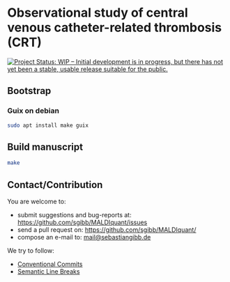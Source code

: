 # Observational study of central venous catheter-related thrombosis (CRT)

[![Project Status: WIP – Initial development is in progress, but there has not yet been a stable, usable release suitable for the public.](https://www.repostatus.org/badges/latest/wip.svg)](https://www.repostatus.org/#wip)

## Bootstrap

### Guix on debian

```bash
sudo apt install make guix
```

## Build manuscript

```bash
make
```

## Contact/Contribution

You are welcome to:

- submit suggestions and bug-reports at: <https://github.com/sgibb/MALDIquant/issues>
- send a pull request on: <https://github.com/sgibb/MALDIquant/>
- compose an e-mail to: <mail@sebastiangibb.de>

We try to follow:

- [Conventional Commits](https://www.conventionalcommits.org/en/v1.0.0/)
- [Semantic Line Breaks](https://sembr.org/)
